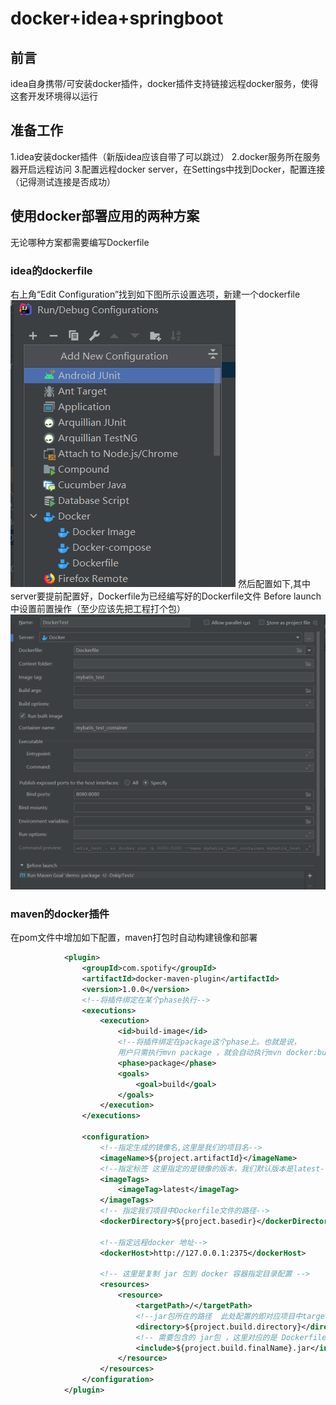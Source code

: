 # docker+idea+springboot

## 前言

idea自身携带/可安装docker插件，docker插件支持链接远程docker服务，使得这套开发环境得以运行

## 准备工作

1.idea安装docker插件（新版idea应该自带了可以跳过）
2.docker服务所在服务器开启远程访问
3.配置远程docker server，在Settings中找到Docker，配置连接（记得测试连接是否成功）

## 使用docker部署应用的两种方案

无论哪种方案都需要编写Dockerfile

### idea的dockerfile

右上角“Edit Configuration”找到如下图所示设置选项，新建一个dockerfile
![avatar](dockerfile.png)
然后配置如下,其中server要提前配置好，Dockerfile为已经编写好的Dockerfile文件
Before launch中设置前置操作（至少应该先把工程打个包）
![avatar](dockerfile_configuration.png)

### maven的docker插件

在pom文件中增加如下配置，maven打包时自动构建镜像和部署

```xml
            <plugin>
                <groupId>com.spotify</groupId>
                <artifactId>docker-maven-plugin</artifactId>
                <version>1.0.0</version>
                <!--将插件绑定在某个phase执行-->
                <executions>
                    <execution>
                        <id>build-image</id>
                        <!--将插件绑定在package这个phase上。也就是说，
                        用户只需执行mvn package ，就会自动执行mvn docker:build-->
                        <phase>package</phase>
                        <goals>
                            <goal>build</goal>
                        </goals>
                    </execution>
                </executions>

                <configuration>
                    <!--指定生成的镜像名,这里是我们的项目名-->
                    <imageName>${project.artifactId}</imageName>
                    <!--指定标签 这里指定的是镜像的版本，我们默认版本是latest-->
                    <imageTags>
                        <imageTag>latest</imageTag>
                    </imageTags>
                    <!-- 指定我们项目中Dockerfile文件的路径-->
                    <dockerDirectory>${project.basedir}</dockerDirectory>

                    <!--指定远程docker 地址-->
                    <dockerHost>http://127.0.0.1:2375</dockerHost>

                    <!-- 这里是复制 jar 包到 docker 容器指定目录配置 -->
                    <resources>
                        <resource>
                            <targetPath>/</targetPath>
                            <!--jar包所在的路径  此处配置的即对应项目中target目录-->
                            <directory>${project.build.directory}</directory>
                            <!-- 需要包含的 jar包 ，这里对应的是 Dockerfile中添加的文件名　-->
                            <include>${project.build.finalName}.jar</include>
                        </resource>
                    </resources>
                </configuration>
            </plugin>
```
